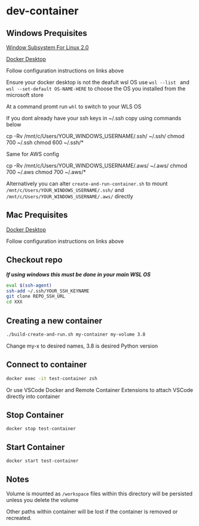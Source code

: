 # dev-container

## Windows Prequisites

[Window Subsystem For Linux 2.0](https://docs.microsoft.com/en-us/windows/wsl/install-win10)

[Docker Desktop](https://docs.docker.com/docker-for-windows/wsl/)

Follow configuration instructions on links above

Ensure your docker desktop is not the deafult wsl OS use `wsl --list ` and `wsl --set-default OS-NAME-HERE` to choose the OS you installed from the microsoft store

At a command promt run `whl` to switch to your WLS OS

If you dont already have your ssh keys in ~/.ssh copy using commands below

cp -Rv /mnt/c/Users/YOUR_WINDOWS_USERNAME/.ssh/ ~/.ssh/
chmod 700 ~/.ssh
chmod 600 ~/.ssh/*

Same for AWS config

cp -Rv /mnt/c/Users/YOUR_WINDOWS_USERNAME/.aws/ ~/.aws/
chmod 700 ~/.aws
chmod 700 ~/.aws/*

Alternatively you can alter `create-and-run-container.sh` to mount `/mnt/c/Users/YOUR_WINDOWS_USERNAME/.ssh/` and `/mnt/c/Users/YOUR_WINDOWS_USERNAME/.aws/` directly

## Mac Prequisites

[Docker Desktop](https://docs.docker.com/docker-for-mac/install/)

Follow configuration instructions on links above

## Checkout repo

***If using windows this must be done in your main WSL OS***

```bash
eval $(ssh-agent)
ssh-add ~/.ssh/YOUR_SSH_KEYNAME
git clone REPO_SSH_URL
cd XXX
```

## Creating a new container

```bash
./build-create-and-run.sh my-container my-volume 3.8
```

Change my-x to desired names, 3.8 is desired Python version

## Connect to container

```bash
docker exec -it test-container zsh
```

Or use VSCode Docker and Remote Container Extensions to attach VSCode directly into container

## Stop Container

```
docker stop test-container
```

## Start Container

```
docker start test-container
```

## Notes

Volume is mounted as `/workspace` files within this directory will be persisted unless you delete the volume

Other paths within container will be lost if the container is removed or recreated.
